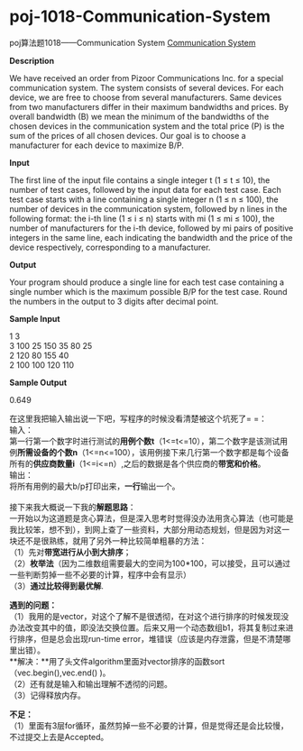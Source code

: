 # poj-1018-Communication-System
poj算法题1018——Communication System
[Communication System](http://poj.org/problem?id=1018)

**Description**

We have received an order from Pizoor Communications Inc. for a special communication system. The system consists of several devices. For each device, we are free to choose from several manufacturers. Same devices from two manufacturers differ in their maximum bandwidths and prices. 
By overall bandwidth (B) we mean the minimum of the bandwidths of the chosen devices in the communication system and the total price (P) is the sum of the prices of all chosen devices. Our goal is to choose a manufacturer for each device to maximize B/P. 

**Input**

The first line of the input file contains a single integer t (1 ≤ t ≤ 10), the number of test cases, followed by the input data for each test case. Each test case starts with a line containing a single integer n (1 ≤ n ≤ 100), the number of devices in the communication system, followed by n lines in the following format: the i-th line (1 ≤ i ≤ n) starts with mi (1 ≤ mi ≤ 100), the number of manufacturers for the i-th device, followed by mi pairs of positive integers in the same line, each indicating the bandwidth and the price of the device respectively, corresponding to a manufacturer.

**Output**

Your program should produce a single line for each test case containing a single number which is the maximum possible B/P for the test case. Round the numbers in the output to 3 digits after decimal point. 

**Sample Input**

1 3<br>
3 100 25 150 35 80 25<br>
2 120 80 155 40<br>
2 100 100 120 110<br>

**Sample Output**

0.649

在这里我把输入输出说一下吧，写程序的时候没看清楚被这个坑死了= =：<br>
输入：<br>
第一行第一个数字时进行测试的**用例个数t**（1<=t<=10），第二个数字是该测试用例**所需设备的个数n**（1<=n<=100），该用例接下来几行第一个数字都是每个设备所有的**供应商数量i**（1<=i<=n）,之后的数据是各个供应商的**带宽和价格**。<br>
输出：<br>
 将所有用例的最大b/p打印出来，**一行**输出一个。<br>
<br>
接下来我大概说一下我的**解题思路**：<br>
一开始以为这道题是贪心算法，但是深入思考时觉得没办法用贪心算法（也可能是我比较笨，想不到），到网上查了一些资料，大部分用动态规划，但是因为对这一块还不是很熟练，就用了另外一种比较简单粗暴的方法：<br>
（1）先对**带宽进行从小到大排序**；<br>
（2）**枚举法**（因为二维数组需要最大的空间为100*100，可以接受，且可以通过一些判断剪掉一些不必要的计算，程序中会有显示）<br>
（3）**通过比较得到最优解**.<br>

**遇到的问题：**<br>
（1）我用的是vector，对这个了解不是很透彻，在对这个进行排序的时候发现没办法改变其中的值，即没法交换位置。后来又用一个动态数组b1，将其复制过来进行排序，但是总会出现run-time error，堆错误（应该是内存泄露，但是不清楚哪里出错）。<br>
   **解决：**用了头文件algorithm里面对vector排序的函数sort（vec.begin(),vec.end() )。<br>
（2）还有就是输入和输出理解不透彻的问题。<br>
（3）记得释放内存。<br>

**不足：**<br>
（1）里面有3层for循环，虽然剪掉一些不必要的计算，但是觉得还是会比较慢，不过提交上去是Accepted。<br>
